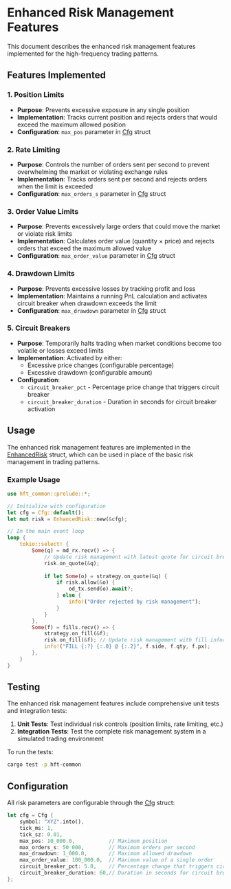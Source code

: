 # Enhanced Risk Management Features

This document describes the enhanced risk management features implemented for the high-frequency trading patterns.

## Features Implemented

### 1. Position Limits
- **Purpose**: Prevents excessive exposure in any single position
- **Implementation**: Tracks current position and rejects orders that would exceed the maximum allowed position
- **Configuration**: `max_pos` parameter in [Cfg](file:///c%3A/Users/RMT/Documents/vscodium/Master-Test-Cases-Rust/high-frequency-trading-patterns/crates/hft-common/src/config.rs#L7-L12) struct

### 2. Rate Limiting
- **Purpose**: Controls the number of orders sent per second to prevent overwhelming the market or violating exchange rules
- **Implementation**: Tracks orders sent per second and rejects orders when the limit is exceeded
- **Configuration**: `max_orders_s` parameter in [Cfg](file:///c%3A/Users/RMT/Documents/vscodium/Master-Test-Cases-Rust/high-frequency-trading-patterns/crates/hft-common/src/config.rs#L7-L12) struct

### 3. Order Value Limits
- **Purpose**: Prevents excessively large orders that could move the market or violate risk limits
- **Implementation**: Calculates order value (quantity × price) and rejects orders that exceed the maximum allowed value
- **Configuration**: `max_order_value` parameter in [Cfg](file:///c%3A/Users/RMT/Documents/vscodium/Master-Test-Cases-Rust/high-frequency-trading-patterns/crates/hft-common/src/config.rs#L7-L12) struct

### 4. Drawdown Limits
- **Purpose**: Prevents excessive losses by tracking profit and loss
- **Implementation**: Maintains a running PnL calculation and activates circuit breaker when drawdown exceeds the limit
- **Configuration**: `max_drawdown` parameter in [Cfg](file:///c%3A/Users/RMT/Documents/vscodium/Master-Test-Cases-Rust/high-frequency-trading-patterns/crates/hft-common/src/config.rs#L7-L12) struct

### 5. Circuit Breakers
- **Purpose**: Temporarily halts trading when market conditions become too volatile or losses exceed limits
- **Implementation**: Activated by either:
  - Excessive price changes (configurable percentage)
  - Excessive drawdown (configurable amount)
- **Configuration**: 
  - `circuit_breaker_pct` - Percentage price change that triggers circuit breaker
  - `circuit_breaker_duration` - Duration in seconds for circuit breaker activation

## Usage

The enhanced risk management features are implemented in the [EnhancedRisk](file:///c%3A/Users/RMT/Documents/vscodium/Master-Test-Cases-Rust/high-frequency-trading-patterns/crates/hft-common/src/enhanced_risk.rs#L25-L37) struct, which can be used in place of the basic risk management in trading patterns.

### Example Usage

```rust
use hft_common::prelude::*;

// Initialize with configuration
let cfg = Cfg::default();
let mut risk = EnhancedRisk::new(&cfg);

// In the main event loop
loop {
    tokio::select! {
        Some(q) = md_rx.recv() => {
            // Update risk management with latest quote for circuit breaker checks
            risk.on_quote(&q);
            
            if let Some(o) = strategy.on_quote(&q) {
                if risk.allow(&o) { 
                    od_tx.send(o).await?; 
                } else {
                    info!("Order rejected by risk management");
                }
            }
        },
        Some(f) = fills.recv() => {
            strategy.on_fill(&f);
            risk.on_fill(&f); // Update risk management with fill information
            info!("FILL {:?} {:.0} @ {:.2}", f.side, f.qty, f.px);
        },
    }
}
```

## Testing

The enhanced risk management features include comprehensive unit tests and integration tests:

1. **Unit Tests**: Test individual risk controls (position limits, rate limiting, etc.)
2. **Integration Tests**: Test the complete risk management system in a simulated trading environment

To run the tests:
```bash
cargo test -p hft-common
```

## Configuration

All risk parameters are configurable through the [Cfg](file:///c%3A/Users/RMT/Documents/vscodium/Master-Test-Cases-Rust/high-frequency-trading-patterns/crates/hft-common/src/config.rs#L7-L12) struct:

```rust
let cfg = Cfg {
    symbol: "XYZ".into(),
    tick_ms: 1,
    tick_sz: 0.01,
    max_pos: 10_000.0,           // Maximum position
    max_orders_s: 50_000,        // Maximum orders per second
    max_drawdown: 1_000.0,       // Maximum allowed drawdown
    max_order_value: 100_000.0,  // Maximum value of a single order
    circuit_breaker_pct: 5.0,    // Percentage change that triggers circuit breaker
    circuit_breaker_duration: 60,// Duration in seconds for circuit breaker
};
```